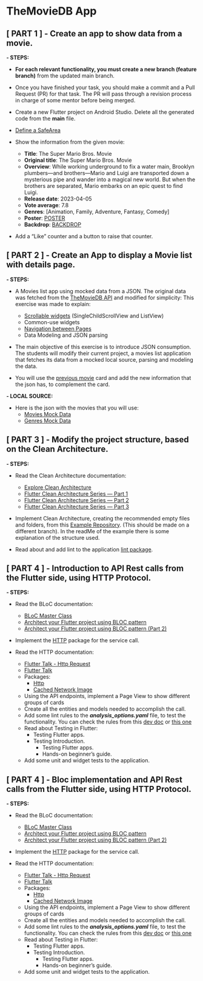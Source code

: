 # TheMovieDB App

## [ PART 1 ] - Create an app to show data from a movie.

**- STEPS:**

- **For each relevant functionality, you must create a new branch (feature branch)** from the
  updated main branch.

- Once you have finished your task, you should make a commit and a Pull Request (PR) for that task.
  The PR will pass through a revision process in charge of some mentor before being merged.
- Create a new Flutter project on Android Studio. Delete all the generated code from the **main**
  file.
- [Define a SafeArea](https://flutter-examples.com/safearea-widget-in-flutter/)
- Show the information from the given movie:
  - **Title**: The Super Mario Bros. Movie
  - **Original title**: The Super Mario Bros. Movie
  - **Overview**: While working underground to fix a water main, Brooklyn plumbers—and
    brothers—Mario and Luigi are transported down a mysterious pipe and wander into a magical new
    world. But when the brothers are separated, Mario embarks on an epic quest to find Luigi.
  - **Release date**: 2023-04-05
  - **Vote average**: 7.8
  - **Genres**: [Animation, Family, Adventure, Fantasy, Comedy]
  - **Poster**: [POSTER](https://image.tmdb.org/t/p/w500/qNBAXBIQlnOThrVvA6mA2B5ggV6.jpg)
  - **Backdrop**: [BACKDROP](https://image.tmdb.org/t/p/w500/9n2tJBplPbgR2ca05hS5CKXwP2c.jpg)
- Add a “Like” counter and a button to raise that counter.

## [ PART 2 ] - Create an App to display a Movie list with details page.

**- STEPS:**

- A Movies list app using mocked data from a JSON. The original data was fetched from
  the [TheMovieDB API](https://developer.themoviedb.org/reference/intro/getting-started) and
  modified for simplicity: This exercise was made to explain:
  - [Scrollable widgets](https://drive.google.com/drive/folders/1WDI13a02YHJ65opd5Fsdgx61lyhfHHSU?usp=drive_link) (SingleChildScrollView and ListView)
  - Common-use widgets
  - [Navigation between Pages](https://drive.google.com/drive/folders/10San6cz5vUtfmyjH7Ywo7OctRIs93hhK?usp=drive_link)
  - Data Modeling and JSON parsing

- The main objective of this exercise is to introduce JSON consumption. The students will modify
  their current project, a movies list application that fetches its data from a mocked local source,
  parsing and modeling the data.

- You will use
  the [previous movie](https://docs.google.com/document/d/1QwhzSIIW8qr0C01PmJQGrxAUqIVOFKO-/edit)
  card and add the new information that the json has, to complement the card.

**- LOCAL SOURCE:**

- Here is the json with the movies that you will use:
  - [Movies Mock Data](https://drive.google.com/drive/folders/1up0-hwo-SZw6-FowWzlwybor8KDjojWC)
  - [Genres Mock Data](https://drive.google.com/drive/folders/1up0-hwo-SZw6-FowWzlwybor8KDjojWC)

## [ PART 3 ] - Modify the project structure, based on the Clean Architecture.

**- STEPS:**

- Read the Clean Architecture documentation:
  - [Explore Clean Architecture](https://medium.flutterdevs.com/explore-clean-architecture-in-flutter-3fff83e0f1f2)
  - [Flutter Clean Architecture Series — Part 1](https://devmuaz.medium.com/flutter-clean-architecture-series-part-1-d2d4c2e75c47)
  - [Flutter Clean Architecture Series — Part 2](https://devmuaz.medium.com/flutter-clean-architecture-series-part-2-bcdf9d38fe41)
  - [Flutter Clean Architecture Series — Part 3](https://devmuaz.medium.com/flutter-clean-architecture-series-part-3-cdfbcb8d449b)

- Implement Clean Architecture, creating the recommended empty files and folders, from
  this [Example Repository](https://github.com/MarcosCGlobant/flutter_clean_architecture_example).
  (This should be made on a different branch). In the readMe of the example there is some explanation
  of the structure used.

- Read about and add lint to the application [lint package](https://pub.dev/packages/lint).

## [ PART 4 ] - Introduction to API Rest calls from the Flutter side, using HTTP Protocol.

**- STEPS:**

- Read the BLoC documentation:
  - [BLoC Master Class](https://drive.google.com/file/d/17equukIa4dX_VTxBMrUROXL-ItrzB8no/view?usp=sharing)
  - [Architect your Flutter project using BLOC pattern](https://medium.com/codechai/architecting-your-flutter-project-bd04e144a8f1)
  - [Architect your Flutter project using BLOC pattern (Part 2)](https://medium.com/codechai/architect-your-flutter-project-using-bloc-pattern-part-2-d8dd1eca9ba5)

- Implement the [HTTP](https://pub.dev/packages/http) package for the service call.

- Read the HTTP documentation:
  - [Flutter Talk - Http Request](https://docs.google.com/presentation/d/1P-Tx3NrIm6GcswFeGAQiFc_iayRlpzaU_ItCdo1bIkM/edit?usp=drive_link)
  - [Flutter Talk](https://drive.google.com/file/d/1H6ADrFJ23bMULInCypzk43Cdg8mfaDW3/view?usp=drive_link)
  - Packages:
    - [Http](https://pub.dev/packages/http)
    - [Cached Network Image](https://pub.dev/packages/cached_network_image)
  - Using the API endpoints, implement a Page View to show different groups of cards
  - Create all the entities and models needed to accomplish the call.
  - Add some lint rules to the ***analysis_options.yaml*** file, to test the functionality. You can
    check the rules from this [dev doc](https://dart.dev/guides/language/effective-dart/style)
    or [this one](https://dart-lang.github.io/linter/lints/)
  - Read about Testing in Flutter:
    - Testing Flutter apps.
    - Testing Introduction.
      - Testing Flutter apps.
      - Hands-on beginner’s guide.
  - Add some unit and widget tests to the application.

## [ PART 4 ] - Bloc implementation and API Rest calls from the Flutter side, using HTTP Protocol.

**- STEPS:**

- Read the BLoC documentation:
  - [BLoC Master Class](https://drive.google.com/file/d/17equukIa4dX_VTxBMrUROXL-ItrzB8no/view?usp=sharing)
  - [Architect your Flutter project using BLOC pattern](https://medium.com/codechai/architecting-your-flutter-project-bd04e144a8f1)
  - [Architect your Flutter project using BLOC pattern (Part 2)](https://medium.com/codechai/architect-your-flutter-project-using-bloc-pattern-part-2-d8dd1eca9ba5)

- Implement the [HTTP](https://pub.dev/packages/http) package for the service call.

- Read the HTTP documentation:
  - [Flutter Talk - Http Request](https://docs.google.com/presentation/d/1P-Tx3NrIm6GcswFeGAQiFc_iayRlpzaU_ItCdo1bIkM/edit?usp=drive_link)
  - [Flutter Talk](https://drive.google.com/file/d/1H6ADrFJ23bMULInCypzk43Cdg8mfaDW3/view?usp=drive_link)
  - Packages:
    - [Http](https://pub.dev/packages/http)
    - [Cached Network Image](https://pub.dev/packages/cached_network_image)
  - Using the API endpoints, implement a Page View to show different groups of cards
  - Create all the entities and models needed to accomplish the call.
  - Add some lint rules to the ***analysis_options.yaml*** file, to test the functionality. You can
    check the rules from this [dev doc](https://dart.dev/guides/language/effective-dart/style)
    or [this one](https://dart-lang.github.io/linter/lints/)
  - Read about Testing in Flutter:
    - Testing Flutter apps.
    - Testing Introduction.
      - Testing Flutter apps.
      - Hands-on beginner’s guide.
  - Add some unit and widget tests to the application.
